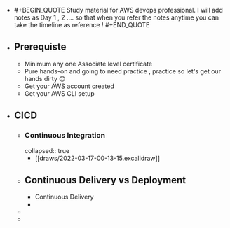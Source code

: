 - #+BEGIN_QUOTE
  Study material for AWS devops professional. 
  I will add notes as  Day 1 , 2  .... so that when you refer the notes anytime you can take the timeline as reference !
  #+END_QUOTE
- ## Prerequiste
	- Minimum any one Associate level certificate
	- Pure hands-on and going to need practice , practice so let's get our hands dirty 😊
	- Get your AWS account created
	- Get your AWS CLI setup
- ## CICD
	- ### Continuous Integration
	  collapsed:: true
		- [[draws/2022-03-17-00-13-15.excalidraw]]
	- ## Continuous Delivery vs Deployment
		- Continuous Delivery
		-
	-
	-